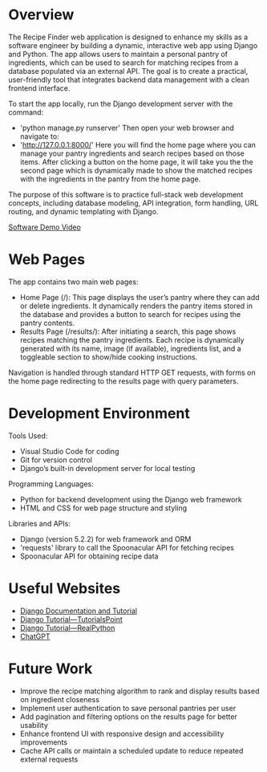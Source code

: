 # Overview

The Recipe Finder web application is designed to enhance my skills as a software engineer by building a dynamic, interactive web app using Django and Python. The app allows users to maintain a personal pantry of ingredients, which can be used to search for matching recipes from a database populated via an external API. The goal is to create a practical, user-friendly tool that integrates backend data management with a clean frontend interface.

To start the app locally, run the Django development server with the command:
- 'python manage.py runserver'
Then open your web browser and navigate to:
- 'http://127.0.0.1:8000/'
Here you will find the home page where you can manage your pantry ingredients and search recipes based on those items. After clicking a button on the home page, it will take you the the second page which is dynamically made to show the matched recipes with the ingredients in the pantry from the home page.

The purpose of this software is to practice full-stack web development concepts, including database modeling, API integration, form handling, URL routing, and dynamic templating with Django.

[Software Demo Video](https://youtu.be/wIaXVyaJ7cw)


# Web Pages

The app contains two main web pages:
* Home Page (/): This page displays the user’s pantry where they can add or delete ingredients. It dynamically renders the pantry items stored in the database and provides a button to search for recipes using the pantry contents.
* Results Page (/results/): After initiating a search, this page shows recipes matching the pantry ingredients. Each recipe is dynamically generated with its name, image (if available), ingredients list, and a toggleable section to show/hide cooking instructions.

Navigation is handled through standard HTTP GET requests, with forms on the home page redirecting to the results page with query parameters.


# Development Environment

Tools Used: 
* Visual Studio Code for coding
* Git for version control
* Django’s built-in development server for local testing

Programming Languages:
* Python for backend development using the Django web framework
* HTML and CSS for web page structure and styling

Libraries and APIs:
* Django (version 5.2.2) for web framework and ORM
* 'requests' library to call the Spoonacular API for fetching recipes
* Spoonacular API for obtaining recipe data


# Useful Websites

* [Django Documentation and Tutorial](https://docs.djangoproject.com/en/5.2/)
* [Django Tutorial—TutorialsPoint](https://www.tutorialspoint.com/django/index.htm)
* [Django Tutorial—RealPython](https://realpython.com/get-started-with-django-1/)
* [ChatGPT](https://chatgpt.com/)


# Future Work

* Improve the recipe matching algorithm to rank and display results based on ingredient closeness
* Implement user authentication to save personal pantries per user
* Add pagination and filtering options on the results page for better usability
* Enhance frontend UI with responsive design and accessibility improvements
* Cache API calls or maintain a scheduled update to reduce repeated external requests